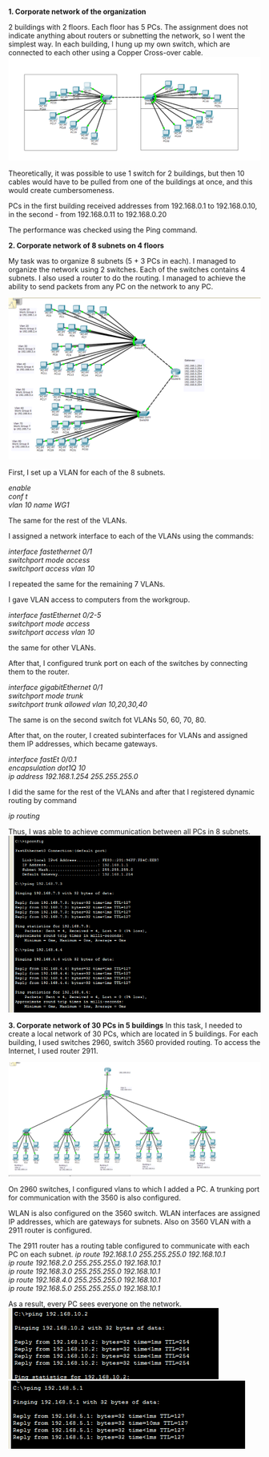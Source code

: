 **1. Corporate network of the organization**

2 buildings with 2 floors. Each floor has 5 PCs. The assignment does not indicate anything about routers or subnetting the network, so I went the simplest way. 
In each building, I hung up my own switch, which are connected to each other using a Copper Cross-over cable.
<img src="https://github.com/berkutov-stas/DevOps_online_Kiev_2021Q1/blob/main/m4/task%204.2/2%20buildings%2020%20PC%202%20switch.png">

Theoretically, it was possible to use 1 switch for 2 buildings, but then 10 cables would have to be pulled from one of the buildings at once, and this would create cumbersomeness.

PCs in the first building received addresses from 192.168.0.1 to 192.168.0.10, in the second - from 192.168.0.11 to 192.168.0.20

The performance was checked using the Ping command.

**2. Corporate network of 8 subnets on 4 floors**

My task was to organize 8 subnets (5 + 3 PCs in each). I managed to organize the network using 2 switches. Each of the switches contains 4 subnets.
I also used a router to do the routing. I managed to achieve the ability to send packets from any PC on the network to any PC.

<img src="https://github.com/berkutov-stas/DevOps_online_Kiev_2021Q1/blob/main/m4/task%204.2/8%20work%20group%20net.png">

First, I set up a VLAN for each of the 8 subnets. 

*enable  
conf t  
vlan 10 name WG1*

The same for the rest of the VLANs.

I assigned a network interface to each of the VLANs using the commands:

*interface fastethernet 0/1  
switchport mode access  
switchport access vlan 10*

I repeated the same for the remaining 7 VLANs.

I gave VLAN access to computers from the workgroup.

*interface fastEthernet 0/2-5  
switchport mode access  
switchport access vlan 10*

the same for other VLANs.

After that, I configured trunk port on each of the switches by connecting them to the router.

*interface gigabitEthernet 0/1  
switchport mode trunk  
switchport trunk allowed vlan 10,20,30,40*

The same is on the second switch fot VLANs 50, 60, 70, 80.

After that, on the router, I created subinterfaces for VLANs and assigned them IP addresses, which became gateways.

*interface fastEt 0/0.1  
encapsulation dot1Q 10  
ip address 192.168.1.254 255.255.255.0*

I did the same for the rest of the VLANs and after that I registered dynamic routing by command

*ip routing*

Thus, I was able to achieve communication between all PCs in 8 subnets.
<img src="https://github.com/berkutov-stas/DevOps_online_Kiev_2021Q1/blob/main/m4/task%204.2/All%20pings.png">


**3. Corporate network of 30 PCs in 5 buildings**
In this task, I needed to create a local network of 30 PCs, which are located in 5 buildings. For each building, I used switches 2960, switch 3560 provided routing. 
To access the Internet, I used router 2911.

<img src="https://github.com/berkutov-stas/DevOps_online_Kiev_2021Q1/blob/main/m4/task%204.2/4.2.3%20task%20schema.png">

On 2960 switches, I configured vlans to which I added a PC. A trunking port for communication with the 3560 is also configured.

WLAN is also configured on the 3560 switch. WLAN interfaces are assigned IP addresses, which are gateways for subnets. Also on 3560 VLAN with a 2911 router is configured.

The 2911 router has a routing table configured to communicate with each PC on each subnet.
*ip route 192.168.1.0 255.255.255.0 192.168.10.1   
ip route 192.168.2.0 255.255.255.0 192.168.10.1  
ip route 192.168.3.0 255.255.255.0 192.168.10.1  
ip route 192.168.4.0 255.255.255.0 192.168.10.1  
ip route 192.168.5.0 255.255.255.0 192.168.10.1*

As a result, every PC sees everyone on the network.  
<img src="https://github.com/berkutov-stas/DevOps_online_Kiev_2021Q1/blob/main/m4/task%204.2/ping%201.1%20to%2010.2.png">  
<img src="https://github.com/berkutov-stas/DevOps_online_Kiev_2021Q1/blob/main/m4/task%204.2/ping%201.1%20to%205.1.png">
